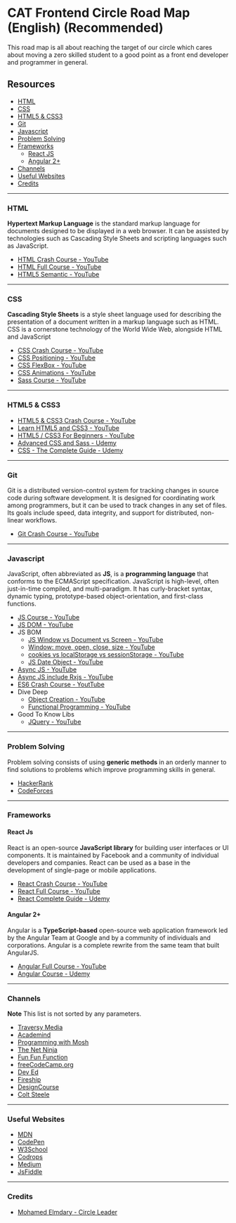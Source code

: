# CAT Frontend Circle Road Map (English) (Recommended)

This road map is all about reaching the target of our circle which cares about moving a zero skilled student to a good point as a front end developer and programmer in general.



## Resources

-   [HTML](#html)
-   [CSS](#css)
-   [HTML5 & CSS3](#html5-&-css3)
-   [Git](#git)
-   [Javascript](#javascript)
-   [Problem Solving](#problem-solving)
-   [Frameworks](#frameworks)
    -   [React JS](#react-js)
    -   [Angular 2+](#angular-2)
-   [Channels](#channels)
-   [Useful Websites](#useful-websites)
-   [Credits](#credits)

---

### HTML

**Hypertext Markup Language** is the standard markup language for documents designed to be displayed in a web browser. It can be assisted by technologies such as Cascading Style Sheets and scripting languages such as JavaScript.

-   [HTML Crash Course - YouTube](https://youtu.be/UB1O30fR-EE?list=RDQMEEp1RQZTcE8)
-   [HTML Full Course - YouTube](https://youtu.be/pQN-pnXPaVg)
-   [HTML5 Semantic - YouTube](https://youtu.be/ZC5y7XDdG80)

---

### CSS

**Cascading Style Sheets** is a style sheet language used for describing the presentation of a document written in a markup language such as HTML. CSS is a cornerstone technology of the World Wide Web, alongside HTML and JavaScript

-   [CSS Crash Course - YouTube](https://youtu.be/yfoY53QXEnI)
-   [CSS Positioning - YouTube](https://youtu.be/7ZXsPj43heo?list=PL4cUxeGkcC9hudKGi5o5UiWuTAGbxiLTh)
-   [CSS FlexBox - YouTube](https://youtu.be/Y8zMYaD1bz0?list=PL4cUxeGkcC9i3FXJSUfmsNOx8E7u6UuhG)
-   [CSS Animations - YouTube](https://youtu.be/jgw82b5Y2MU?list=PL4cUxeGkcC9iGYgmEd2dm3zAKzyCGDtM5)
-   [Sass Course - YouTube](https://youtu.be/St5B7hnMLjg?list=PL4cUxeGkcC9iEwigam3gTjU_7IA3W2WZA)

---

### HTML5 & CSS3

-   [HTML5 & CSS3 Crash Course - YouTube](https://youtu.be/hu-q2zYwEYs?list=PL4cUxeGkcC9ivBf_eKCPIAYXWzLlPAm6G)
-   [Learn HTML5 and CSS3 - YouTube](https://youtu.be/mU6anWqZJcc)
-   [HTML5 / CSS3 For Beginners - YouTube](https://youtu.be/vQWlgd7hV4A)
-   [Advanced CSS and Sass - Udemy](https://www.udemy.com/course/advanced-css-and-sass/)
-   [CSS - The Complete Guide - Udemy](https://www.udemy.com/course/css-the-complete-guide-incl-flexbox-grid-sass/)

---

### Git

Git is a distributed version-control system for tracking changes in source code during software development. It is designed for coordinating work among programmers, but it can be used to track changes in any set of files. Its goals include speed, data integrity, and support for distributed, non-linear workflows.

-   [Git Crash Course - YouTube](https://youtu.be/_OZVJpLHUaI?list=PL55RiY5tL51poFMpbva1IqfO-pylwSNsN)

---

### Javascript

JavaScript, often abbreviated as **JS**, is a **programming language** that conforms to the ECMAScript specification. JavaScript is high-level, often just-in-time compiled, and multi-paradigm. It has curly-bracket syntax, dynamic typing, prototype-based object-orientation, and first-class functions.

-   [JS Course - YouTube](https://youtu.be/PkZNo7MFNFg)
-   [JS DOM - YouTube](https://youtu.be/FIORjGvT0kk?list=PL4cUxeGkcC9gfoKa5la9dsdCNpuey2s-V)
-   JS BOM
    -   [JS Window vs Document vs Screen - YouTube](https://youtu.be/pIBKyooZrJQ)
    -   [Window: move, open, close, size - YouTube](https://youtu.be/ZJng8ls8uH0)
    -   [cookies vs localStorage vs sessionStorage - YouTube](https://youtu.be/AwicscsvGLg)
    -   [JS Date Object - YouTube](https://youtu.be/irrxnH-nkqg?list=PL4cUxeGkcC9i9Ae2D9Ee1RvylH38dKuET)
-   [Async JS - YouTube](https://youtu.be/PoRJizFvM7s)
-   [Async JS include Rxjs - YouTube](https://youtu.be/jgWnccjXR4I)
-   [ES6 Crash Course - YoutTube](https://youtu.be/NCwa_xi0Uuc)
-   Dive Deep
    -   [Object Creation - YouTube](https://youtu.be/GhbhD1HR5vk?list=PL0zVEGEvSaeHBZFy6Q8731rcwk0Gtuxub)
    -   [Functional Programming - YouTube](https://youtu.be/BMUiFMZr7vk?list=PL0zVEGEvSaeEd9hlmCXrk5yUyqUag-n84)
-   Good To Know Libs
    -   [JQuery - YouTube](https://youtu.be/KhtEmR2A1Fw?list=PLWKjhJtqVAbkyK9woUZUtunToLtNGoQHB)

---

### Problem Solving

Problem solving consists of using **generic methods** in an orderly manner to find solutions to problems which improve programming skills in general.

-   [HackerRank](https://www.hackerrank.com/)
-   [CodeForces](https://codeforces.com/)

---

### Frameworks

#### React Js

React is an open-source **JavaScript library** for building user interfaces or UI components. It is maintained by Facebook and a community of individual developers and companies. React can be used as a base in the development of single-page or mobile applications.

-   [React Crash Course - YouTube](https://youtu.be/Ke90Tje7VS0)
-   [React Full Course - YouTube](https://youtu.be/QFaFIcGhPoM?list=PLC3y8-rFHvwgg3vaYJgHGnModB54rxOk3)
-   [React Complete Guide - Udemy](https://www.udemy.com/course/react-the-complete-guide-incl-redux/)

#### Angular 2+

Angular is a **TypeScript-based** open-source web application framework led by the Angular Team at Google and by a community of individuals and corporations. Angular is a complete rewrite from the same team that built AngularJS.

-   [Angular Full Course - YouTube](https://youtu.be/WWQZCDegWHg?list=PL6n9fhu94yhWqGD8BuKuX-VTKqlNBj-m6)
-   [Angular Course - Udemy](https://www.udemy.com/course/the-complete-guide-to-angular-2/)

---

### Channels

**Note** This list is not sorted by any parameters.

-   [Traversy Media](https://www.youtube.com/user/TechGuyWeb)
-   [Academind](https://www.youtube.com/channel/UCSJbGtTlrDami-tDGPUV9-w)
-   [Programming with Mosh](https://www.youtube.com/channel/UCWv7vMbMWH4-V0ZXdmDpPBA)
-   [The Net Ninja](https://www.youtube.com/channel/UCW5YeuERMmlnqo4oq8vwUpg)
-   [Fun Fun Function](https://www.youtube.com/channel/UCO1cgjhGzsSYb1rsB4bFe4Q)
-   [freeCodeCamp.org](https://www.youtube.com/channel/UC8butISFwT-Wl7EV0hUK0BQ)
-   [Dev Ed](https://www.youtube.com/channel/UClb90NQQcskPUGDIXsQEz5Q)
-   [Fireship](https://www.youtube.com/channel/UCsBjURrPoezykLs9EqgamOA)
-   [DesignCourse](https://www.youtube.com/channel/UCVyRiMvfUNMA1UPlDPzG5Ow)
-   [Colt Steele](https://www.youtube.com/channel/UCrqAGUPPMOdo0jfQ6grikZw)

---

### Useful Websites

-   [MDN](https://developer.mozilla.org/en-US/)
-   [CodePen](https://codepen.io/)
-   [W3School](https://www.w3schools.com/)
-   [Codrops](https://tympanus.net/codrops/)
-   [Medium](https://medium.com/)
-   [JsFiddle](https://jsfiddle.net/)

---

### Credits

-   [Mohamed Elmdary - Circle Leader](https://github.com/MohamedElmdary)
